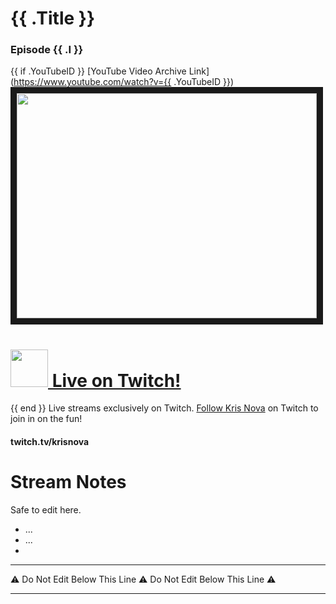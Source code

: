 # {{ .Title }}
### Episode {{ .I }}
{{ if .YouTubeID }}
[YouTube Video Archive Link](https://www.youtube.com/watch?v={{ .YouTubeID }})
<a href="https://www.youtube.com/watch?v={{ .YouTubeID }}
" target="_blank"><img src="http://img.youtube.com/vi/{{ .YouTubeID }}/hqdefault.jpg" width="480" height="360" border="10" /></a>
# <a href="https://twitch.tv/krisnova"><img src ="https://i.imgur.com/1H8qkDT.png" width="60px"> Live on Twitch!</a> 
{{ end }}
Live streams exclusively on Twitch. [Follow Kris Nova](https://www.twitch.tv/krisnova) on Twitch to join in on the fun!

#### twitch.tv/krisnova



# Stream Notes

Safe to edit here.

 - ...
 - ...
 - 
---

⚠ Do Not Edit Below This Line ⚠ Do Not Edit Below This Line ⚠

---